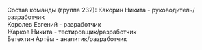 Состав команды (группа 232):
Какорин Никита - руководитель/разработчик  
Королев Евгений - разработчик   
Жарков Никита - тестировщик/разработчик   
Бетехтин Артём - аналитик/разработчик  
  
